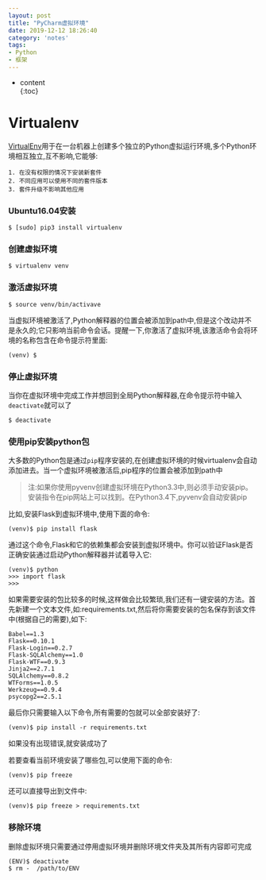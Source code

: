 ```yaml
---    
layout: post    
title: "PyCharm虚拟环境"    
date: 2019-12-12 18:26:40    
category: 'notes'    
tags:    
- Python    
- 框架    
---    
```

* content    
{:toc}    
    
# Virtualenv












  [VirtualEnv](https://virtualenv.pypa.io/en/latest/)用于在一台机器上创建多个独立的Python虚拟运行环境,多个Python环境相互独立,互不影响,它能够:
	
	1. 在没有权限的情况下安装新套件  
	2. 不同应用可以使用不同的套件版本  
	3. 套件升级不影响其他应用  

### Ubuntu16.04安装

```
$ [sudo] pip3 install virtualenv
```

### 创建虚拟环境

```
$ virtualenv venv
```

### 激活虚拟环境

```
$ source venv/bin/activave
```

当虚拟环境被激活了,Python解释器的位置会被添加到path中,但是这个改动并不是永久的;它只影响当前命令会话。提醒一下,你激活了虚拟环境,该激活命令会将环境的名称包含在命令提示符里面:

```
(venv) $
```

### 停止虚拟环境

当你在虚拟环境中完成工作并想回到全局Python解释器,在命令提示符中输入`deactivate`就可以了

```
$ deactivate
```

### 使用pip安装python包

大多数的Python包是通过`pip`程序安装的,在创建虚拟环境的时候virtualenv会自动添加进去。当一个虚拟环境被激活后,pip程序的位置会被添加到path中

> 注:如果你使用pyvenv创建虚拟环境在Python3.3中,则必须手动安装pip。安装指令在pip网站上可以找到。在Python3.4下,pyvenv会自动安装pip

比如,安装Flask到虚拟环境中,使用下面的命令:

```
(venv)$ pip install flask
```

通过这个命令,Flask和它的依赖集都会安装到虚拟环境中。你可以验证Flask是否正确安装通过启动Python解释器并试着导入它:

```
(venv)$ python
>>> import flask
>>>
```

如果需要安装的包比较多的时候,这样做会比较繁琐,我们还有一键安装的方法。首先新建一个文本文件,如:requirements.txt,然后将你需要安装的包名保存到该文件中(根据自己的需要),如下:

```
Babel==1.3
Flask==0.10.1
Flask-Login==0.2.7
Flask-SQLAlchemy==1.0
Flask-WTF==0.9.3
Jinja2==2.7.1
SQLAlchemy==0.8.2
WTForms==1.0.5
Werkzeug==0.9.4
psycopg2==2.5.1
```

最后你只需要输入以下命令,所有需要的包就可以全部安装好了:

```
(venv)$ pip install -r requirements.txt
```

如果没有出现错误,就安装成功了

若要查看当前环境安装了哪些包,可以使用下面的命令:

```
(venv)$ pip freeze
```

还可以直接导出到文件中:

```
(venv)$ pip freeze > requirements.txt
```

### 移除环境

删除虚拟环境只需要通过停用虚拟环境并删除环境文件夹及其所有内容即可完成

```
(ENV)$ deactivate
$ rm -  /path/to/ENV
```









